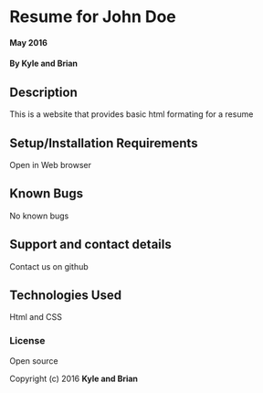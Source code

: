 # Resume for John Doe

####  May 2016

#### By Kyle and Brian

## Description

This is a website that provides basic html formating for a resume
## Setup/Installation Requirements

Open in Web browser

## Known Bugs
No known bugs

## Support and contact details

Contact us on github

## Technologies Used

Html and CSS

### License

Open source

Copyright (c) 2016 **Kyle and Brian**
